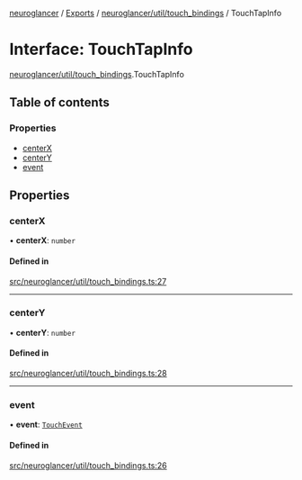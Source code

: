 [neuroglancer](../README.md) / [Exports](../modules.md) / [neuroglancer/util/touch\_bindings](../modules/neuroglancer_util_touch_bindings.md) / TouchTapInfo

# Interface: TouchTapInfo

[neuroglancer/util/touch_bindings](../modules/neuroglancer_util_touch_bindings.md).TouchTapInfo

## Table of contents

### Properties

- [centerX](neuroglancer_util_touch_bindings.TouchTapInfo.md#centerx)
- [centerY](neuroglancer_util_touch_bindings.TouchTapInfo.md#centery)
- [event](neuroglancer_util_touch_bindings.TouchTapInfo.md#event)

## Properties

### centerX

• **centerX**: `number`

#### Defined in

[src/neuroglancer/util/touch_bindings.ts:27](https://github.com/ActiveBrainAtlas2/neuroglancer/blob/91617476/src/neuroglancer/util/touch_bindings.ts#L27)

___

### centerY

• **centerY**: `number`

#### Defined in

[src/neuroglancer/util/touch_bindings.ts:28](https://github.com/ActiveBrainAtlas2/neuroglancer/blob/91617476/src/neuroglancer/util/touch_bindings.ts#L28)

___

### event

• **event**: [`TouchEvent`](../modules/main_module._internal_.md#touchevent)

#### Defined in

[src/neuroglancer/util/touch_bindings.ts:26](https://github.com/ActiveBrainAtlas2/neuroglancer/blob/91617476/src/neuroglancer/util/touch_bindings.ts#L26)
